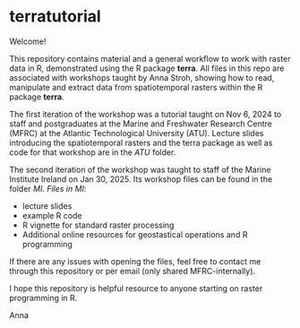 # terratutorial
Welcome!

This repository contains material and a general workflow to work with raster data in R, demonstrated using the R package **terra**. All files in this repo are associated with workshops taught by Anna Stroh, showing how to read, manipulate and extract data from spatiotemporal rasters within the R package **terra**.

The first iteration of the workshop was a tutorial taught on Nov 6, 2024 to staff and postgraduates at the Marine and Freshwater Research Centre (MFRC) at the Atlantic Technological University (ATU). 
Lecture slides introducing the spatiotemporal rasters and the terra package as well as code for that workshop are in the *ATU* folder.

The second iteration of the workshop was taught to staff of the Marine Institute Ireland on Jan 30, 2025. Its workshop files can be found in the folder *MI*. 
*Files in MI*:
- lecture slides
- example R code
- R vignette for standard raster processing
- Additional online resources for geostastical operations and R programming

If there are any issues with opening the files, feel free to contact me through this repository or per email (only shared MFRC-internally).

I hope this repository is helpful resource to anyone starting on raster programming in R. 

Anna
